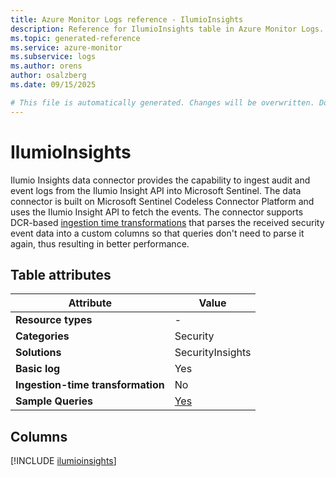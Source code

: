 ```yaml
---
title: Azure Monitor Logs reference - IlumioInsights
description: Reference for IlumioInsights table in Azure Monitor Logs.
ms.topic: generated-reference
ms.service: azure-monitor
ms.subservice: logs
ms.author: orens
author: osalzberg
ms.date: 09/15/2025

# This file is automatically generated. Changes will be overwritten. Do not change this file directly.
---
```


# IlumioInsights

Ilumio Insights data connector provides the capability to ingest audit and event logs from the Ilumio Insight API into Microsoft Sentinel. The data connector is built on Microsoft Sentinel Codeless Connector Platform and uses the Ilumio Insight API to fetch the events. The connector supports DCR-based [ingestion time transformations](https://docs.microsoft.com/azure/azure-monitor/logs/custom-logs-overview) that parses the received security event data into a custom columns so that queries don't need to parse it again, thus resulting in better performance.


## Table attributes

|Attribute|Value|
|---|---|
|**Resource types**|-|
|**Categories**|Security|
|**Solutions**| SecurityInsights|
|**Basic log**|Yes|
|**Ingestion-time transformation**|No|
|**Sample Queries**|[Yes](/azure/azure-monitor/reference/queries/ilumioinsights)|



## Columns
  
[!INCLUDE [ilumioinsights](~/reusable-content/ce-skilling/azure/includes/azure-monitor/reference/tables/ilumioinsights-include.md)]
